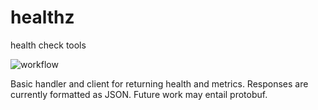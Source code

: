 # healthz

health check tools

![workflow](https://github.com/ddbgio/healthz/actions/workflows/test.yml/badge.svg)

Basic handler and client for returning health and metrics. Responses are currently formatted as JSON. Future work may entail protobuf.
